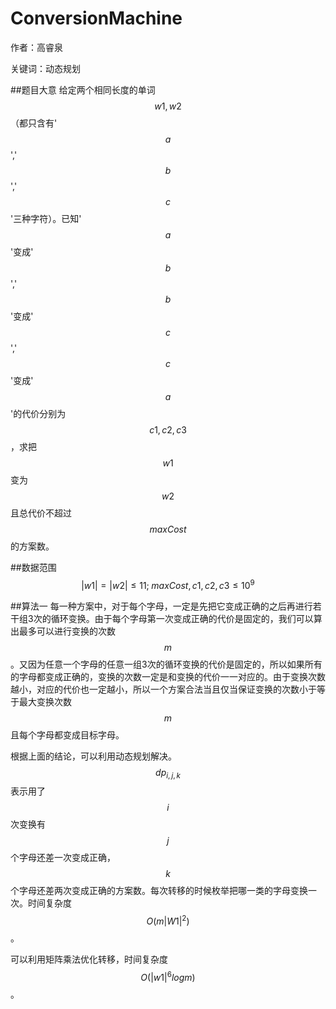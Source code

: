 # ConversionMachine
作者：高睿泉

关键词：动态规划

##题目大意
给定两个相同长度的单词$$w1,w2$$（都只含有'$$a$$','$$b$$','$$c$$'三种字符）。已知'$$a$$'变成'$$b$$','$$b$$'变成'$$c$$','$$c$$'变成'$$a$$'的代价分别为$$c1,c2,c3$$，求把$$w1$$变为$$w2$$且总代价不超过$$maxCost$$的方案数。

##数据范围
$$|w1|=|w2|\leq 11;\; maxCost,c1,c2,c3\leq 10^{9}$$

##算法一
每一种方案中，对于每个字母，一定是先把它变成正确的之后再进行若干组3次的循环变换。由于每个字母第一次变成正确的代价是固定的，我们可以算出最多可以进行变换的次数$$m$$。又因为任意一个字母的任意一组3次的循环变换的代价是固定的，所以如果所有的字母都变成正确的，变换的次数一定是和变换的代价一一对应的。由于变换次数越小，对应的代价也一定越小，所以一个方案合法当且仅当保证变换的次数小于等于最大变换次数$$m$$且每个字母都变成目标字母。

根据上面的结论，可以利用动态规划解决。$$dp_{i,j,k}$$表示用了$$i$$次变换有$$j$$个字母还差一次变成正确，$$k$$个字母还差两次变成正确的方案数。每次转移的时候枚举把哪一类的字母变换一次。时间复杂度$$O(m|W1|^2)$$。

可以利用矩阵乘法优化转移，时间复杂度$$O(|w1|^6log m)$$。